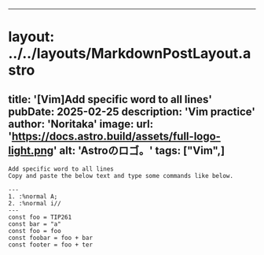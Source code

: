 
---
# layout: ../../layouts/MarkdownPostLayout.astro
title: '[Vim]Add specific word to all lines'
pubDate: 2025-02-25
description: 'Vim practice'
author: 'Noritaka'
image:
    url: 'https://docs.astro.build/assets/full-logo-light.png'
    alt: 'Astroのロゴ。'
tags: ["Vim",]
---

```
Add specific word to all lines
Copy and paste the below text and type some commands like below.

---
1. :%normal A;
2. :%normal i//
---
const foo = TIP261
const bar = "a"
const foo = foo 
const foobar = foo + bar
const footer = foo + ter
